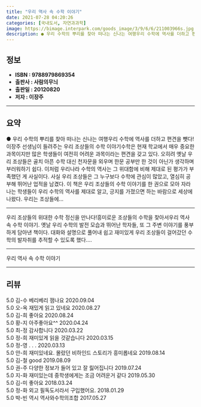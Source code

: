 ```yaml
---
title: "우리 역사 속 수학 이야기"
date: 2021-07-28 04:20:26
categories: [국내도서, 자연과과학]
image: https://bimage.interpark.com/goods_image/3/9/6/6/211003966s.jpg
description: ● 우리 수학의 뿌리를 찾아 떠나는 신나는 여행우리 수학에 역사를 더하고 편견을 뺏다!이장주 선생님이 들려주는 우리 조상들의 수학 이야기수학은 현재 학교에서 매우 중요한 과목이지만 많은 학생들이 여전히 어려운 과목이라는 편견을 갖고 있다. 오히려 옛날 우리 조상들은 골치 아픈 수학 대
---
```


## **정보**

- **ISBN : 9788979869354**
- **출판사 : 사람의무늬**
- **출판일 : 20120820**
- **저자 : 이장주**

------



## **요약**

●  우리 수학의 뿌리를 찾아 떠나는 신나는 여행우리 수학에 역사를 더하고 편견을 뺏다!이장주 선생님이 들려주는 우리 조상들의 수학 이야기수학은 현재 학교에서 매우 중요한 과목이지만 많은 학생들이 여전히 어려운 과목이라는 편견을 갖고 있다. 오히려 옛날 우리 조상들은 골치 아픈 수학 대신 천자문을 외우며 한문 공부만 한 것이 아닌가 생각하며 부러워하기 쉽다. 이처럼 우리나라 수학의 역사는 그 위대함에 비해 제대로 된 평가가 부족했던 게 사실이다. 사실 우리 조상들은 그 누구보다 수학에 관심이 많았고, 열심히 공부해 뛰어난 업적을 남겼다. 이 책은 우리 조상들의 수학 이야기를 한 권으로 모아 자라나는 학생들이 우리 수학의 역사를 제대로 알고, 긍지를 가졌으면 하는 바람으로 세상에 나왔다. 우리는 조상들에...

------

우리 조상들의 위대한 수학 정신을 만나다!흥미로운 조상들의 수학을 찾아서우리 역사 속 수학 이야기. 옛날 우리 수학의 발전 모습과 뛰어난 학자들, 또 그 주변 이야기를 풍부하게 담아낸 책이다. 대화와 설명으로 풀어내 쉽고 재미있게 우리 조상들이 걸어갔던 수학의 발자취를 추적할 수 있도록 했다.... 

------


우리 역사 속 수학 이야기 

------


## **리뷰** 

5.0 김-수 베리베리 잼나요 2020.09.04 <br/>5.0 오-옥 재밌게 읽고 있네요 2020.08.27 <br/>5.0 김-희 좋아요 2020.08.24 <br/>5.0 황-지 아주좋아요^^ 2020.04.24 <br/>5.0 최-정 감사합니다 2020.03.22 <br/>5.0 정-희 재미있게 읽을 것같습니다 2020.03.15 <br/>5.0 정-영 . .  .  2020.03.13 <br/>5.0 안-희 재미있네요.
몰랐던 비하인드 스토리가 흥미롭네요 2019.08.14 <br/>5.0 김-철 good 2019.08.09 <br/>5.0 권-주 다양한 정보가 들어 있고 잘 릻어집니다 2019.07.24 <br/>5.0 지-화 재미있는데 중학생에게는 조금 어려운거 같다 2019.05.30 <br/>5.0 김-미 좋아요  2018.03.24 <br/>5.0 정-화 외고 필독도서라서 구입했어요. 2018.01.29 <br/>5.0 박-빈 역시 역사와수학의조합 2017.05.27 <br/>